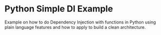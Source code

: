 # Python Simple DI Example

Example on how to do Dependency Injection with functions in Python
using plain language features and how to apply to build a clean
architecture.
